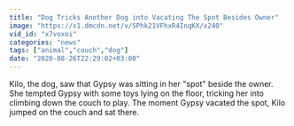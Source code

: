```yaml
---
title: "Dog Tricks Another Dog into Vacating The Spot Besides Owner"
image: "https://s1.dmcdn.net/v/SPhk21VFhxR4InqKX/x240"
vid_id: "x7voxoi"
categories: "news"
tags: ["animal","couch","dog"]
date: "2020-08-26T22:29:02+03:00"
---
```

Kilo, the dog, saw that Gypsy was sitting in her &quot;spot&quot; beside the owner. She tempted Gypsy with some toys lying on the floor, tricking her into climbing down the couch to play. The moment Gypsy vacated the spot, Kilo jumped on the couch and sat there.
